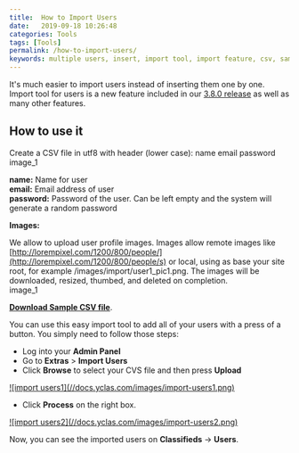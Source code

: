```yaml
---
title:  How to Import Users
date:   2019-09-18 10:26:48
categories: Tools
tags: [Tools]
permalink: /how-to-import-users/
keywords: multiple users, insert, import tool, import feature, csv, sample file, upload, bulk
---
```

It's much easier to import users instead of inserting them one by one. Import tool for users is a new feature included in our [3.8.0 release](https://github.com/yclas/yclas/releases/tag/3.8.0/) as well as many other features.

## How to use it

Create a CSV file in utf8 with header (lower case):
name email password image_1

**name:** Name for user<br>
**email:** Email address of user<br>
**password:** Password of the user. Can be left empty and the system will generate a random password<br>

**Images:**

We allow to upload user profile images. Images allow remote images like [http://lorempixel.com/1200/800/people/](http://lorempixel.com/1200/800/people/s) or local, using as base your site root, for example /images/import/user1_pic1.png. The images will be downloaded, resized, thumbed, and deleted on completion.<br>
image_1

[**Download Sample CSV file**](https://cdn.rawgit.com/yclas/yclas/master/install/samples/import/users.csv).


You can use this easy import tool to add all of your users with a press of a button. You simply need to follow those steps:

+ Log into your **Admin Panel**
+ Go to **Extras** > **Import Users**
+ Click **Browse** to select your CVS file and then press **Upload**

<a href="//docs.yclas.com/images/import-users1.png" class="thumbnail gallery-item" data-gallery>
![import users1](//docs.yclas.com/images/import-users1.png)
</a>

+ Click **Process** on the right box.

<a href="//docs.yclas.com/images/import-users2.png" class="thumbnail gallery-item" data-gallery>
![import users2](//docs.yclas.com/images/import-users2.png)
</a>

Now, you can see the imported users on **Classifieds** -> **Users**.
